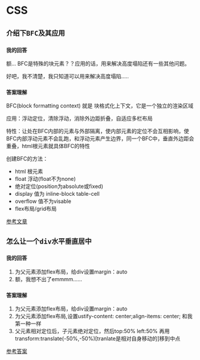 # CSS

## **`介绍下BFC及其应用`**

### `我的回答`
额... BFC是特殊的块元素？？应用的话，用来解决高度塌陷还有一些其他问题。

好吧，我不清楚，我只知道可以用来解决高度塌陷.....

### `答案理解`

BFC(block formatting context) 就是 块格式化上下文，它是一个独立的渲染区域

应用：浮动定位，清除浮动，消除外边距折叠，自适应多栏布局

特性：让处在BFC内部的元素与外部隔离，使内部元素的定位不会互相影响，使BFC内部浮动元素不会乱跑，和浮动元素产生边界，同一个BFC中，垂直外边距会重叠，html根元素就具体BFC的特性

创建BFC的方法：
- html 根元素
- float 浮动(float不为none)
- 绝对定位(position为absolute或fixed)
- display 值为 inline-block table-cell
- overflow 值不为visable
- flex布局/grid布局

[参考文章](https://www.jianshu.com/p/b85182267125)


## **`怎么让一个div水平垂直居中`**

### `我的回答`

1. 为父元素添加flex布局，给div设置margin：auto
2. 额，我想不出了emmmm......

### `答案理解`

1. 为父元素添加flex布局，给div设置margin：auto
2. 为父元素添加flex布局,设置ustify-content: center;align-items: center; 和我第一种一样
3. 父元素相对定位后，子元素绝对定位，然后top:50% left:50% 再用transform:translate(-50%,-50%)[tranlate是相对自身移动的]移到中点

[参考答案](https://github.com/Advanced-Frontend/Daily-Interview-Question/issues/92)